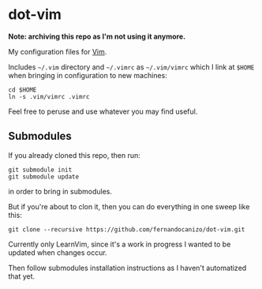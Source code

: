# dot-vim

**Note: archiving this repo as I'm not using it anymore.**

My configuration files for [Vim](http://www.vim.org/).

Includes `~/.vim` directory and `~/.vimrc` as `~/.vim/vimrc` which I link at `$HOME` when bringing in configuration to new machines:

```
cd $HOME
ln -s .vim/vimrc .vimrc
```

Feel free to peruse and use whatever you may find useful.


## Submodules

If you already cloned this repo, then run:

```
git submodule init
git submodule update
```

in order to bring in submodules.

But if you're about to clon it, then you can do everything in one sweep like this:

```
git clone --recursive https://github.com/fernandocanizo/dot-vim.git
```

Currently only LearnVim, since it's a work in progress I wanted to be updated when changes occur.

Then follow submodules installation instructions as I haven't automatized that yet.
